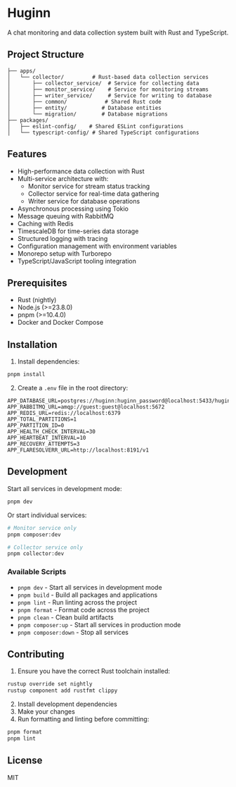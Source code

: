 # Huginn

A chat monitoring and data collection system built with Rust and TypeScript.

## Project Structure

```
├── apps/
│   └── collector/         # Rust-based data collection services
│       ├── collector_service/  # Service for collecting data
│       ├── monitor_service/    # Service for monitoring streams
│       ├── writer_service/     # Service for writing to database
│       ├── common/            # Shared Rust code
│       ├── entity/           # Database entities
│       └── migration/        # Database migrations
├── packages/
│   ├── eslint-config/    # Shared ESLint configurations
│   └── typescript-config/ # Shared TypeScript configurations
```
## Features

- High-performance data collection with Rust
- Multi-service architecture with:
  - Monitor service for stream status tracking
  - Collector service for real-time data gathering
  - Writer service for database operations
- Asynchronous processing using Tokio
- Message queuing with RabbitMQ
- Caching with Redis
- TimescaleDB for time-series data storage
- Structured logging with tracing
- Configuration management with environment variables
- Monorepo setup with Turborepo
- TypeScript/JavaScript tooling integration

## Prerequisites

- Rust (nightly)
- Node.js (>=23.8.0)
- pnpm (>=10.4.0)
- Docker and Docker Compose

## Installation

1. Install dependencies:

```bash
pnpm install
```

2. Create a `.env` file in the root directory:
```env
APP_DATABASE_URL=postgres://huginn:huginn_password@localhost:5433/huginn
APP_RABBITMQ_URL=amqp://guest:guest@localhost:5672
APP_REDIS_URL=redis://localhost:6379
APP_TOTAL_PARTITIONS=1
APP_PARTITION_ID=0
APP_HEALTH_CHECK_INTERVAL=30
APP_HEARTBEAT_INTERVAL=10
APP_RECOVERY_ATTEMPTS=3
APP_FLARESOLVERR_URL=http://localhost:8191/v1
```

## Development

Start all services in development mode:
```bash
pnpm dev
```

Or start individual services:
```bash
# Monitor service only
pnpm composer:dev

# Collector service only
pnpm collector:dev
```

### Available Scripts

- `pnpm dev` - Start all services in development mode
- `pnpm build` - Build all packages and applications
- `pnpm lint` - Run linting across the project
- `pnpm format` - Format code across the project
- `pnpm clean` - Clean build artifacts
- `pnpm composer:up` - Start all services in production mode
- `pnpm composer:down` - Stop all services

## Contributing

1. Ensure you have the correct Rust toolchain installed:
```bash
rustup override set nightly
rustup component add rustfmt clippy
```

2. Install development dependencies
3. Make your changes
4. Run formatting and linting before committing:
```bash
pnpm format
pnpm lint
```

## License

MIT
